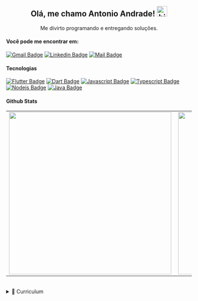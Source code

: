 <h2  align  =  "center">Olá, me chamo Antonio Andrade! <img src="https://user-images.githubusercontent.com/1303154/88677602-1635ba80-d120-11ea-84d8-d263ba5fc3c0.gif" width="28px" alt="hi"></h2>
<p  align  =  "center">Me divirto programando e entregando soluções.</p>

#### Você pode me encontrar em:
[![Gmail Badge](https://img.shields.io/badge/-gomesmax1997@gmail.com-red?style=flat-square&logo=Gmail&logoColor=white&link=mailto:gomesmax1997@gmail.com)](mailto:gomesmax1997@gmail.com) [![Linkedin Badge](https://img.shields.io/badge/-Antonio%20Andrade-0e76a8?style=flat-square&logo=Linkedin&logoColor=white&link=https://www.linkedin.com/in/antonio-andrade-02306a17b/)](https://www.linkedin.com/in/antonio-andrade-02306a17b/) [![Mail Badge](https://img.shields.io/badge/-@antonioandrade27-e84393?style=flat&labelColor=e84393&logo=instagram&logoColor=white)](https://instagram.com/antonioandrade27)
#### Tecnologias 
[![Flutter Badge](https://img.shields.io/badge/-Flutter-54C5F8?style=for-the-badge&labelColor=black&logo=flutter&logoColor=54C5F8)](#) [![Dart Badge](https://img.shields.io/badge/-Dart-01579B?style=for-the-badge&labelColor=black&logo=dart&logoColor=01579B)](#) [![Javascript Badge](https://img.shields.io/badge/-Javascript-F0DB4F?style=for-the-badge&labelColor=black&logo=javascript&logoColor=F0DB4F)](#) [![Typescript Badge](https://img.shields.io/badge/-Typescript-007acc?style=for-the-badge&labelColor=black&logo=typescript&logoColor=007acc)](#) [![Nodejs Badge](https://img.shields.io/badge/-Nodejs-3C873A?style=for-the-badge&labelColor=black&logo=node.js&logoColor=3C873A)](#)  [![Java Badge](https://img.shields.io/badge/-Java-red?style=for-the-badge&labelColor=black&logo=java&logoColor=red)](#)
#### Github Stats
<center>

<table>
    <tr>
        <td>
            <img width="440px" align="left" src="https://github-readme-stats.vercel.app/api/top-langs/?username=AntonioAndradeGomes&langs_count=8&layout=compact&theme=blueberry" />
        </td>
        <td>
            <img width="440px" align="left" src="https://github-readme-stats.vercel.app/api?username=AntonioAndradeGomes&theme=blueberry&show_icons=true&count_private=true&include_all_commits=true&hide_title=true" />
        </td>
</tr>
</table>
</center>

<br />
<details>
    <summary>📃 Curriculum</summary>

#### Educação

- 📖 **Ciência da Computação**
    
    📆 2017 - 201?

    📍 **Universidade Federal de Alagoas** - Arapiraca, Alagoas, Brasil

#### Experiência

- 👨‍💻 Freelancer

    📆 março de 2020 - hoje
   
- 👨‍💻 Desenvolvedor backend e mobile

    📆 janeiro de 2020 - hoje

    📍 **[PlusSoft](https://novo.plussoft.com.br/)** - Arapiraca, Alagoas, Brasil

</details>



<!--
**AntonioAndradeGomes/AntonioAndradeGomes** is a ✨ _special_ ✨ repository because its `README.md` (this file) appears on your GitHub profile.

Here are some ideas to get you started:

- 🔭 I’m currently working on ...
- 🌱 I’m currently learning ...
- 👯 I’m looking to collaborate on ...
- 🤔 I’m looking for help with ...
- 💬 Ask me about ...
- 📫 How to reach me: ...
- 😄 Pronouns: ...
- ⚡ Fun fact: ...
-->
